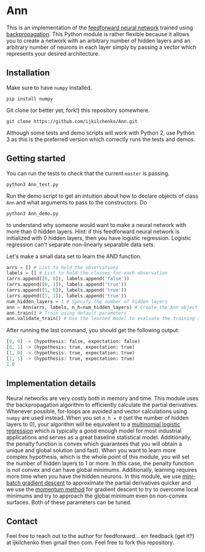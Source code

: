 # Ann
This is an implementation of the [feedforward neural network](https://en.wikipedia.org/wiki/Feedforward_neural_network) trained using [backpropagation](https://en.wikipedia.org/wiki/Backpropagation). This Python module is rather flexible because it allows you to create a network with an arbitrary number of hidden layers and an arbitrary number of neurons in each layer simply by passing a vector which represents your desired architecture. 

## Installation
Make sure to have `numpy` installed. 

```
pip install numpy
```

Git clone (or better yet, fork!) this repository somewhere. 

```
git clone https://github.com/ijkilchenko/Ann.git
```

Although some tests and demo scripts will work with Python 2, use Python 3 as this is the preferred version which correctly runs the tests and demos. 

## Getting started
You can run the tests to check that the current `master` is passing. 

```
python3 Ann_test.py
```

Run the demo script to get an intuition about how to declare objects of class `Ann` and what arguments to pass to the constructors. Do 

```
python3 Ann_demo.py
```

to understand why someone would want to make a neural network with more than 0 hidden layers. Hint: if this feedforward neural network is initialized with 0 hidden layers, then you have logistic regression. Logistic regression can't separate non-linearly separable data sets. 

Let's make a small data set to learn the AND function. 

```python
arrs = [] # List to hold the observations
labels = [] # List to hold the classes for each observation
(arrs.append([0, 0]), labels.append('false')) 
(arrs.append([0, 1]), labels.append('true'))
(arrs.append([1, 0]), labels.append('true'))
(arrs.append([1, 1]), labels.append('true'))
num_hidden_layers = 1 # Specify the number of hidden layers
ann = Ann(arrs, labels, n_h=num_hidden_layers) # Create the Ann object
ann.train() # Train using default parameters
ann.validate_train() # Use the learned model to evaluate the training set
```

After running the last command, you should get the following output:
```python
[0, 0] -> (hypothesis: false, expectation: false)
[0, 1] -> (hypothesis: true, expectation: true)
[1, 0] -> (hypothesis: true, expectation: true)
[1, 1] -> (hypothesis: true, expectation: true)
1.0
```

## Implementation details
Neural networks are very costly both in memory and time. This module uses the backpropagation algorithm to efficiently calculate the partial derivatives. Whenever possible, for-loops are avoided and vector calculations using `numpy` are used instead. When you set `n_h = 0` (set the number of hidden layers to 0), your algorithm will be equivalent to a [multinomial logistic regression](https://en.wikipedia.org/wiki/Multinomial_logistic_regression) which is typically a good enough model for most industrial applications and serves as a great baseline statistical model. Additionally, the penalty function is convex which guarantees that you will obtain a unique and global solution (and fast). When you want to learn more complex hypothesis, which is the whole point of this module, you will set the number of hidden layers to 1 or more. In this case, the penalty function is not convex and can have global minimums. Additionally, learning requires more time when you have the hidden neurons. In this module, we use [mini-batch gradient descent](https://en.wikipedia.org/wiki/Stochastic_gradient_descent) to approximate the partial derivatives quicker and we use the [momentum method](https://en.wikipedia.org/wiki/Gradient_descent#The_momentum_method) for gradient descent to try to overcome local minimums and try to approach the global minimum even on non-convex surfaces. Both of these parameters can be tuned. 

## Contact
Feel free to reach out to the author for feedforward... err feedback (get it?) at ijkilchenko then gmail then com. Feel free to fork this repository. 

